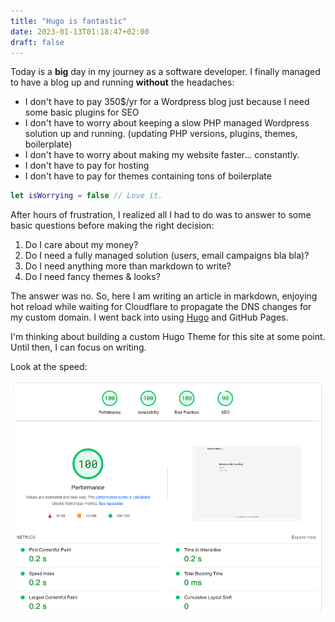 ```yaml
---
title: "Hugo is fantastic"
date: 2023-01-13T01:18:47+02:00
draft: false
---
```


Today is a **big** day in my journey as a software developer. I finally managed
to have a blog up and running **without** the headaches:

- I don't have to pay 350$/yr for a Wordpress blog just because I need
  some basic plugins for SEO
- I don't have to worry about keeping a slow PHP managed Wordpress solution
  up and running. (updating PHP versions, plugins, themes, boilerplate)
- I don't have to worry about making my website faster... constantly.
- I don't have to pay for hosting
- I don't have to pay for themes containing tons of boilerplate

```swift
let isWorrying = false // Love it.
```

After hours of frustration, I realized all I had to do was to answer to some
basic questions before making the right decision:

1. Do I care about my money?
2. Do I need a fully managed solution (users, email campaigns bla bla)?
3. Do I need anything more than markdown to write?
4. Do I need fancy themes & looks?

The answer was no. So, here I am writing an article in markdown, enjoying hot
reload while waiting for Cloudflare to propagate the DNS changes for my custom
domain. I went back into using [Hugo](https://gohugo.io/) and GitHub Pages.

I'm thinking about building a custom Hugo Theme for this site at some point.
Until then, I can focus on writing.

Look at the speed:

![Speed Test](images/speed-test.png)

